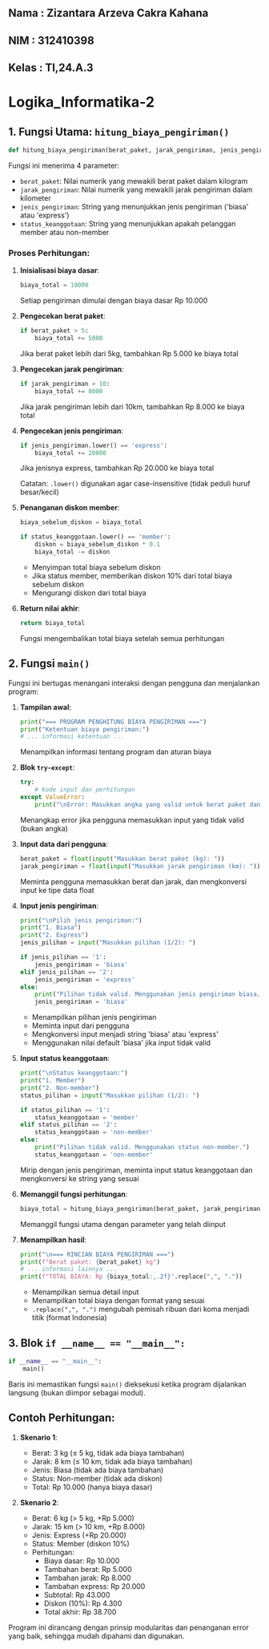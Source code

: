 ## Nama     : Zizantara Arzeva Cakra Kahana

## NIM      : 312410398

## Kelas    : TI,24.A.3

# Logika_Informatika-2

## 1. Fungsi Utama: `hitung_biaya_pengiriman()`

```python
def hitung_biaya_pengiriman(berat_paket, jarak_pengiriman, jenis_pengiriman, status_keanggotaan):
```

Fungsi ini menerima 4 parameter:
- `berat_paket`: Nilai numerik yang mewakili berat paket dalam kilogram
- `jarak_pengiriman`: Nilai numerik yang mewakili jarak pengiriman dalam kilometer
- `jenis_pengiriman`: String yang menunjukkan jenis pengiriman ('biasa' atau 'express')
- `status_keanggotaan`: String yang menunjukkan apakah pelanggan member atau non-member

### Proses Perhitungan:

1. **Inisialisasi biaya dasar**: 
   ```python
   biaya_total = 10000
   ```
   Setiap pengiriman dimulai dengan biaya dasar Rp 10.000

2. **Pengecekan berat paket**:
   ```python
   if berat_paket > 5:
       biaya_total += 5000
   ```
   Jika berat paket lebih dari 5kg, tambahkan Rp 5.000 ke biaya total

3. **Pengecekan jarak pengiriman**:
   ```python
   if jarak_pengiriman > 10:
       biaya_total += 8000
   ```
   Jika jarak pengiriman lebih dari 10km, tambahkan Rp 8.000 ke biaya total

4. **Pengecekan jenis pengiriman**:
   ```python
   if jenis_pengiriman.lower() == 'express':
       biaya_total += 20000
   ```
   Jika jenisnya express, tambahkan Rp 20.000 ke biaya total
   
   Catatan: `.lower()` digunakan agar case-insensitive (tidak peduli huruf besar/kecil)

5. **Penanganan diskon member**:
   ```python
   biaya_sebelum_diskon = biaya_total
   
   if status_keanggotaan.lower() == 'member':
       diskon = biaya_sebelum_diskon * 0.1
       biaya_total -= diskon
   ```
   - Menyimpan total biaya sebelum diskon
   - Jika status member, memberikan diskon 10% dari total biaya sebelum diskon
   - Mengurangi diskon dari total biaya

6. **Return nilai akhir**:
   ```python
   return biaya_total
   ```
   Fungsi mengembalikan total biaya setelah semua perhitungan

## 2. Fungsi `main()`

Fungsi ini bertugas menangani interaksi dengan pengguna dan menjalankan program:

1. **Tampilan awal**:
   ```python
   print("=== PROGRAM PENGHITUNG BIAYA PENGIRIMAN ===")
   print("Ketentuan biaya pengiriman:")
   # ... informasi ketentuan ...
   ```
   Menampilkan informasi tentang program dan aturan biaya

2. **Blok `try-except`**:
   ```python
   try:
       # kode input dan perhitungan
   except ValueError:
       print("\nError: Masukkan angka yang valid untuk berat paket dan jarak pengiriman.")
   ```
   Menangkap error jika pengguna memasukkan input yang tidak valid (bukan angka)

3. **Input data dari pengguna**:
   ```python
   berat_paket = float(input("Masukkan berat paket (kg): "))
   jarak_pengiriman = float(input("Masukkan jarak pengiriman (km): "))
   ```
   Meminta pengguna memasukkan berat dan jarak, dan mengkonversi input ke tipe data float

4. **Input jenis pengiriman**:
   ```python
   print("\nPilih jenis pengiriman:")
   print("1. Biasa")
   print("2. Express")
   jenis_pilihan = input("Masukkan pilihan (1/2): ")
   
   if jenis_pilihan == '1':
       jenis_pengiriman = 'biasa'
   elif jenis_pilihan == '2':
       jenis_pengiriman = 'express'
   else:
       print("Pilihan tidak valid. Menggunakan jenis pengiriman biasa.")
       jenis_pengiriman = 'biasa'
   ```
   - Menampilkan pilihan jenis pengiriman
   - Meminta input dari pengguna
   - Mengkonversi input menjadi string 'biasa' atau 'express'
   - Menggunakan nilai default 'biasa' jika input tidak valid

5. **Input status keanggotaan**:
   ```python
   print("\nStatus keanggotaan:")
   print("1. Member")
   print("2. Non-member")
   status_pilihan = input("Masukkan pilihan (1/2): ")
   
   if status_pilihan == '1':
       status_keanggotaan = 'member'
   elif status_pilihan == '2':
       status_keanggotaan = 'non-member'
   else:
       print("Pilihan tidak valid. Menggunakan status non-member.")
       status_keanggotaan = 'non-member'
   ```
   Mirip dengan jenis pengiriman, meminta input status keanggotaan dan mengkonversi ke string yang sesuai

6. **Memanggil fungsi perhitungan**:
   ```python
   biaya_total = hitung_biaya_pengiriman(berat_paket, jarak_pengiriman, jenis_pengiriman, status_keanggotaan)
   ```
   Memanggil fungsi utama dengan parameter yang telah diinput

7. **Menampilkan hasil**:
   ```python
   print("\n=== RINCIAN BIAYA PENGIRIMAN ===")
   print(f"Berat paket: {berat_paket} kg")
   # ... informasi lainnya ...
   print(f"TOTAL BIAYA: Rp {biaya_total:,.2f}".replace(",", "."))
   ```
   - Menampilkan semua detail input
   - Menampilkan total biaya dengan format yang sesuai 
   - `.replace(",", ".")` mengubah pemisah ribuan dari koma menjadi titik (format Indonesia)

## 3. Blok `if __name__ == "__main__":`

```python
if __name__ == "__main__":
    main()
```

Baris ini memastikan fungsi `main()` dieksekusi ketika program dijalankan langsung (bukan diimpor sebagai modul).

## Contoh Perhitungan:

1. **Skenario 1**: 
   - Berat: 3 kg (≤ 5 kg, tidak ada biaya tambahan)
   - Jarak: 8 km (≤ 10 km, tidak ada biaya tambahan)
   - Jenis: Biasa (tidak ada biaya tambahan)
   - Status: Non-member (tidak ada diskon)
   - Total: Rp 10.000 (hanya biaya dasar)

2. **Skenario 2**:
   - Berat: 6 kg (> 5 kg, +Rp 5.000)
   - Jarak: 15 km (> 10 km, +Rp 8.000)
   - Jenis: Express (+Rp 20.000)
   - Status: Member (diskon 10%)
   - Perhitungan: 
     - Biaya dasar: Rp 10.000
     - Tambahan berat: Rp 5.000
     - Tambahan jarak: Rp 8.000
     - Tambahan express: Rp 20.000
     - Subtotal: Rp 43.000
     - Diskon (10%): Rp 4.300
     - Total akhir: Rp 38.700

Program ini dirancang dengan prinsip modularitas dan penanganan error yang baik, sehingga mudah dipahami dan digunakan.